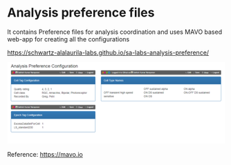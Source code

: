 # Analysis preference files

It contains Preference files for analysis coordination and uses MAVO based web-app for creating all the configurations

https://schwartz-alalaurila-labs.github.io/sa-labs-analysis-preference/

![web ui](etc/screen.png)


Reference: https://mavo.io
